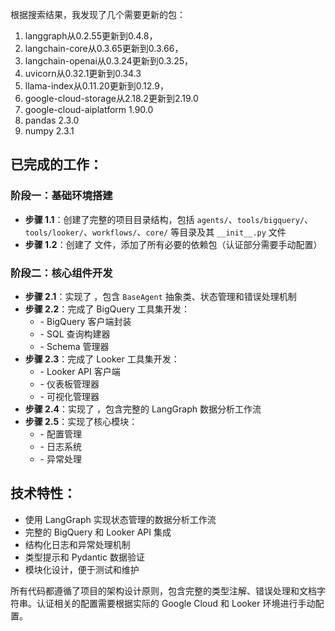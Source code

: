 根据搜索结果，我发现了几个需要更新的包：
1. langgraph从0.2.55更新到0.4.8，
2. langchain-core从0.3.65更新到0.3.66，
3. langchain-openai从0.3.24更新到0.3.25，
4. uvicorn从0.32.1更新到0.34.3
5. llama-index从0.11.20更新到0.12.9，
6. google-cloud-storage从2.18.2更新到2.19.0
7. google-cloud-aiplatform 1.90.0
8. pandas 2.3.0
9. numpy 2.3.1


## 已完成的工作：

### 阶段一：基础环境搭建
- **步骤 1.1**：创建了完整的项目目录结构，包括 `agents/`、`tools/bigquery/`、`tools/looker/`、`workflows/`、`core/` 等目录及其 `__init__.py` 文件
- **步骤 1.2**：创建了 <mcfile name="requirements.txt" path="/Users/KC/KCodes/thrasio_iq_backend/services/worker/requirements.txt"></mcfile> 文件，添加了所有必要的依赖包（认证部分需要手动配置）

### 阶段二：核心组件开发
- **步骤 2.1**：实现了 <mcfile name="base_agent.py" path="/Users/KC/KCodes/thrasio_iq_backend/services/worker/app/agents/base_agent.py"></mcfile>，包含 `BaseAgent` 抽象类、状态管理和错误处理机制
- **步骤 2.2**：完成了 BigQuery 工具集开发：
  - <mcfile name="client.py" path="/Users/KC/KCodes/thrasio_iq_backend/services/worker/app/tools/bigquery/client.py"></mcfile> - BigQuery 客户端封装
  - <mcfile name="query_builder.py" path="/Users/KC/KCodes/thrasio_iq_backend/services/worker/app/tools/bigquery/query_builder.py"></mcfile> - SQL 查询构建器
  - <mcfile name="schema_manager.py" path="/Users/KC/KCodes/thrasio_iq_backend/services/worker/app/tools/bigquery/schema_manager.py"></mcfile> - Schema 管理器
- **步骤 2.3**：完成了 Looker 工具集开发：
  - <mcfile name="client.py" path="/Users/KC/KCodes/thrasio_iq_backend/services/worker/app/tools/looker/client.py"></mcfile> - Looker API 客户端
  - <mcfile name="dashboard_manager.py" path="/Users/KC/KCodes/thrasio_iq_backend/services/worker/app/tools/looker/dashboard_manager.py"></mcfile> - 仪表板管理器
  - <mcfile name="visualization.py" path="/Users/KC/KCodes/thrasio_iq_backend/services/worker/app/tools/looker/visualization.py"></mcfile> - 可视化管理器
- **步骤 2.4**：实现了 <mcfile name="data_analysis_workflow.py" path="/Users/KC/KCodes/thrasio_iq_backend/services/worker/app/workflows/data_analysis_workflow.py"></mcfile>，包含完整的 LangGraph 数据分析工作流
- **步骤 2.5**：实现了核心模块：
  - <mcfile name="config.py" path="/Users/KC/KCodes/thrasio_iq_backend/services/worker/app/core/config.py"></mcfile> - 配置管理
  - <mcfile name="logging.py" path="/Users/KC/KCodes/thrasio_iq_backend/services/worker/app/core/logging.py"></mcfile> - 日志系统
  - <mcfile name="exceptions.py" path="/Users/KC/KCodes/thrasio_iq_backend/services/worker/app/core/exceptions.py"></mcfile> - 异常处理

## 技术特性：
- 使用 LangGraph 实现状态管理的数据分析工作流
- 完整的 BigQuery 和 Looker API 集成
- 结构化日志和异常处理机制
- 类型提示和 Pydantic 数据验证
- 模块化设计，便于测试和维护

所有代码都遵循了项目的架构设计原则，包含完整的类型注解、错误处理和文档字符串。认证相关的配置需要根据实际的 Google Cloud 和 Looker 环境进行手动配置。